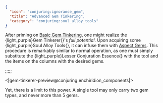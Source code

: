 ```json
{
  "icon": "conjuring:ignorance_gem",
  "title": "Advanced Gem Tinkering",
  "category": "conjuring:soul_alloy_tools"
}
```

After priming on [Basic Gem Tinkering](^conjuring:basics/basic_gem_tinkering), one might realize the
{light_purple}Gem Tinkerer{}'s *full potential*. Upon acquiring some {light_purple}Soul Alloy Tools{}, it can infuse
them with [Aspect Gems](^conjuring:basics/basic_gem_tinkering). This procedure is remarkably similar to normal
operation, as one must simply substitute the {light_purple}Lesser Conjuration Essence{} with the tool and the items
on the columns with the desired gems.

;;;;;

<|gem-tinkerer-preview@conjuring:enchiridion_components|>

Yet, there is a limit to this power. A single tool may only carry two gem types, and never more than 5 gems.